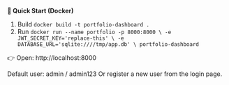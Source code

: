**🚀 Quick Start (Docker)**
1) Build
`docker build -t portfolio-dashboard .`
2) Run
`docker run --name portfolio -p 8000:8000 \
  -e JWT_SECRET_KEY='replace-this' \
  -e DATABASE_URL='sqlite:////tmp/app.db' \
  portfolio-dashboard`

👉 Open: http://localhost:8000

Default user: admin / admin123 Or register a new user from the login page.

